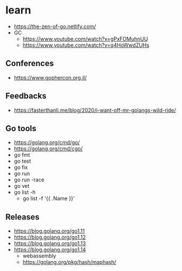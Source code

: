 # learn

- https://the-zen-of-go.netlify.com/
- GC
  - https://www.youtube.com/watch?v=gPxFOMuhnUU
  - https://www.youtube.com/watch?v=q4HoWwdZUHs

## Conferences

- https://www.gophercon.org.il/

## Feedbacks

- https://fasterthanli.me/blog/2020/i-want-off-mr-golangs-wild-ride/

## Go tools

- https://golang.org/cmd/go/
- https://golang.org/cmd/cgo/
- go fmt
- go test
- go fix
- go run
- go run -race
- go vet
- go list -h
  - go list -f '{{ .Name }}'

## Releases

- https://blog.golang.org/go1.11
- https://blog.golang.org/go1.12
- https://blog.golang.org/go1.13
- https://blog.golang.org/go1.14
  - webassembly
  - https://golang.org/pkg/hash/maphash/
